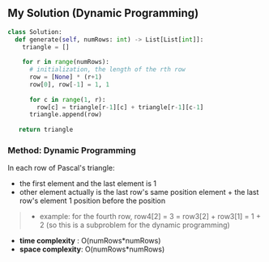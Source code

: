 ## My Solution (Dynamic Programming)
```Python
class Solution:
  def generate(self, numRows: int) -> List[List[int]]:
    triangle = []
    
    for r in range(numRows):
      # initialization, the length of the rth row
      row = [None] * (r+1)
      row[0], row[-1] = 1, 1
      
      for c in range(1, r):
        row[c] = triangle[r-1][c] + triangle[r-1][c-1]
      triangle.append(row)
      
   return triangle      
```

### Method: Dynamic Programming
In each row of Pascal's triangle: 
- the first element and the last element is 1
- other element actually is the last row's same position element + the last row's element 1 position before the position
>- example: for the fourth row, row4[2] = 3 = row3[2] + row3[1] = 1 + 2 (so this is a subproblem for the dynamic programming)
- **time complexity** : O(numRows*numRows)
- **space complexity**: O(numRows*numRows)
